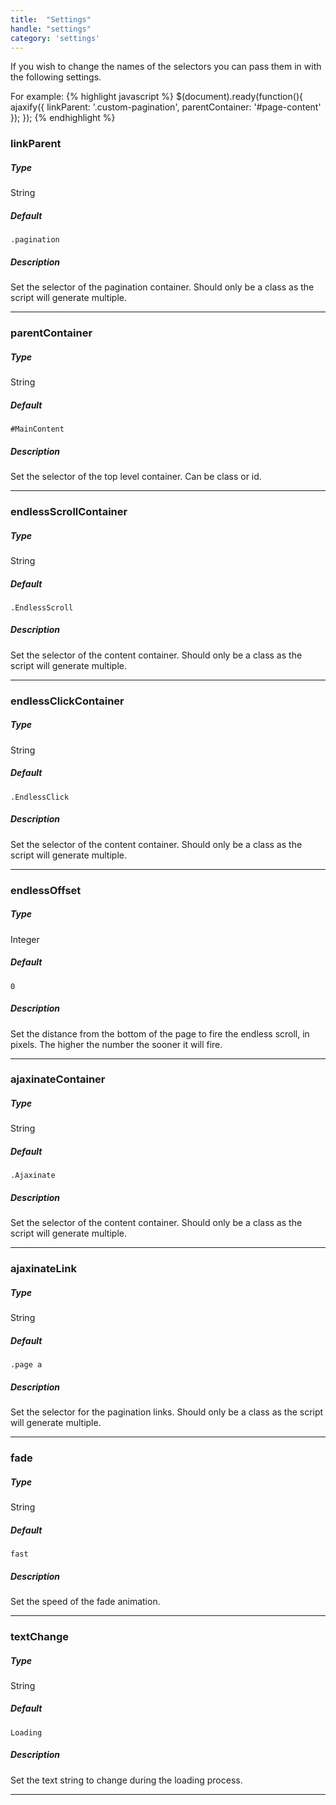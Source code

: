 ```yaml
---
title:  "Settings"
handle: "settings"
category: 'settings'
---
```

If you wish to change the names of the selectors you can pass them in with the following settings.

For example:
{% highlight javascript %}
$(document).ready(function(){
  ajaxify({
    linkParent: '.custom-pagination',
    parentContainer: '#page-content'
    });
});
{% endhighlight %}

### linkParent
##### Type
String
##### Default
`.pagination`
##### Description
Set the selector of the pagination container. Should only be a class as the script will generate multiple.

---
### parentContainer
##### Type
String
##### Default
`#MainContent`
##### Description
Set the selector of the top level container. Can be class or id.

---
### endlessScrollContainer
##### Type
String
##### Default
`.EndlessScroll`
##### Description
Set the selector of the content container. Should only be a class as the script will generate multiple.

---
### endlessClickContainer
##### Type
String
##### Default
`.EndlessClick`
##### Description
Set the selector of the content container. Should only be a class as the script will generate multiple.

---
### endlessOffset
##### Type
Integer
##### Default
`0`
##### Description
Set the distance from the bottom of the page to fire the endless scroll, in pixels. The higher the number the sooner it will fire.

---
### ajaxinateContainer
##### Type
String
##### Default
`.Ajaxinate`
##### Description
Set the selector of the content container. Should only be a class as the script will generate multiple.

---
### ajaxinateLink
##### Type
String
##### Default
`.page a`
##### Description
Set the selector for the pagination links. Should only be a class as the script will generate multiple.

---
### fade
##### Type
String
##### Default
`fast`
##### Description
Set the speed of the fade animation.

---
### textChange
##### Type
String
##### Default
`Loading`
##### Description
Set the text string to change during the loading process.

---
